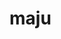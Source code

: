 # maju
<!DOCTYPE html>
<html lang="pt-br"> 
<head>
  <meta charset="UTF-8">
  <style>
    body 

    h1 {
      margin-top: 20px;
    }

    </style>
    </hear>
    <body>
    <h1>Nesse site vamos ajudar as pessoa menos favoritadas com comida,roupa e muitos outros acessorios

    <p>Indenpendente como vivem ou usam suas vidas vamos ter empatia com o proximo para todos ter o que precisa 

    <p>Quando as pessoas veem as vidas das pessoas 
    </body>
    </html>
